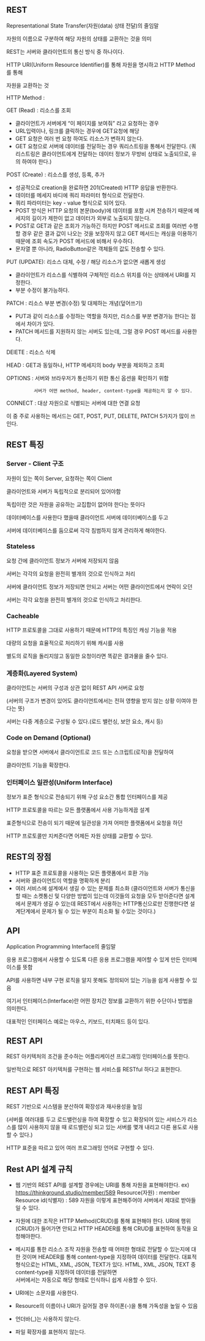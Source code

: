 ## REST

Representational State Transfer(자원(data) 상태 전달)의 줄임말

자원의 이름으로 구분하여 해당 자원의 상태를 교환하는 것을 의미

REST는 서버와 클라이언트의 통신 방식 중 하나이다.

HTTP URI(Uniform Resource Identifier)를 통해 자원을 명시하고 HTTP Method를 통해

자원을 교환하는 것

HTTP Method : 

GET (Read) : 리소스를 조회

- 클라이언트가 서버에게 “이 페이지를 보여줘” 라고 요청하는 경우
- URL입력이나, 링크를 클릭하는 경우에 GET요청에 해당
- GET 요청은 여러 번 요청 하여도 리소스가 변하지 않는다.
- GET 요청으로 서버에 데이터를 전달하는 경우 쿼리스트링을 통해서 전달한다.
(쿼리스트링은 클라이언트에게 전달하는 데이터 정보가 무방비 상태로 노출되므로,
 유의 하여야 한다.)

POST (Create) : 리소스를 생성, 등록, 추가

- 성공적으로 creation을 완료하면 201(Created) HTTP 응답을 반환한다.
- 데이터를 메세지 바디에 쿼리 파라미터 형식으로 전달한다.
- 쿼리 파라미터는 key - value 형식으로 되어 있다.
- POST 방식은 HTTP 요청의 본문(body)에 데이터를 포함 시켜 전송하기 때문에
메세지의 길이가 제한이 없고 데이터가 외부로 노출되지 않는다.
- POST로 GET과 같은 조회가 가능하긴 하지만 POST 메서드로 조회를 여러번 수행할 
경우 같은 결과 값이 나오는 것을 보장하지 않고 GET 메서드는 캐싱을 이용하기 때문에 
조회 속도가 POST 메서드에 비해서 우수하다.
- 문자열 뿐 아니라, RadioButton같은 객체들의 값도 전송할 수 있다.

PUT (UPDATE): 리소스 대체, 수정 / 해당 리소스가 없으면 새롭게 생성

- 클라이언트가 리소스를 식별하여 구체적인 리소스 위치를 아는 상태에서 URI를 지정한다.
- 부분 수정이 불가능하다.

PATCH : 리소스 부분 변경(수정) 및 대체하는 개념(덮어쓰기)

- PUT과 같이 리소스를 수정하는 역할을 하지만, 리소스를 부분 변경가능 한다는 점에서
차이가 있다.
- PATCH 메서드를 지원하지 않는 서버도 있는데, 그럴 경우 POST 메서드를 사용한다.

DElETE : 리소스 삭제

HEAD : GET과 동일하나, HTTP 메세지의 body 부분을 제외하고 조회

OPTIONS : 서버와 브라우저가 통신하기 위한 통신 옵션을 확인하기 위함

              서버가 어떤 method, header, content-type을 제공하는지 알 수 있다.

CONNECT : 대상 자원으로 식별되는 서버에 대한 연결 요청

이 중 주로 사용하는 메서드는 GET, POST, PUT, DELETE, PATCH 5가지가 많이 쓰인다.

## REST 특징

### Server - Client 구조

자원이 있는 쪽이 Server,  요청하는 쪽이 Client

클라이언트와 서버가 독립적으로 분리되어 있어야함

독립이란 것은 자원을 공유하는 교집합이 없어야 한다는 뜻이다

데이터베이스를 사용한다 했을때 클라이언트 서버에 데이터베이스를 두고

서버에 데이터베이스를 둠으로써 각각 침범하지 않게 관리하게 해야한다.

### Stateless

요청 간에 클라이언트 정보가 서버에 저장되지 않음

서버는 각각의 요청을 완전히 별개의 것으로 인식하고 처리

서버에 클라이언트 정보가 저장되면 안되고 서버는 어떤 클라이언트에서 연락이 오던

서버는 각각 요청을 완전히 별개의 것으로 인식하고 처리한다.

### Cacheable

HTTP 프로토콜을 그대로 사용하기 때문에 HTTP의 특징인 캐싱 기능을 적용

대량의 요청을 효율적으로 처리하기 위해 캐시를 사용

별도의 로직을 돌리지않고 동일한 요청이라면 똑같은 결과물을 줄수 있다.

### 계층화(Layered System)

클라이언트는 서버의 구성과 상관 없이 REST API 서버로 요청 

(서버의 구조가 변경이 있어도 클라이언트에서는 전혀 영향을 받지 않는 상황 이여야 한다는 뜻)

서버는 다중 계층으로 구성될 수 있다.(로드 밸런싱, 보안 요소, 캐시 등)

### Code on Demand (Optional)

요청을 받으면 서버에서 클라이언트로 코드 또는 스크립트(로직)을 전달하여 

클라이언트 기능을 확장한다.

### 인터페이스 일관성(Uniform Interface)

정보가 표준 형식으로 전송되기 위해 구성 요소간 통합 인터페이스를 제공

HTTP 프로토콜을 따르는 모든 플랫폼에서 사용 가능하게끔 설계

표준형식으로 전송이 되기 때문에 일관성을 가져 어떠한 플랫폼에서 요청을 하던 

HTTP 프로토콜만 지켜준다면 어제든 자원 상태를 교환할 수 있다.

## REST의 장점

- HTTP 표준 프로토콜을 사용하는 모든 플랫폼에서 호환 가능
- 서버와 클라이언트이 역할을 명확하게 분리
- 여러 서비스에 설계에서 생길 수 있는 문제를 최소화
(클라이언트와 서버가 통신을 할 때는 소켓통신 및  다양한 방법이 있는데 이것들의
요청을 모두 받아준다면 설계에서 문제가 생길 수 있는데 REST에서 사용하는 
HTTP통신으로만 진행한다면 설계단계에서 문제가 될 수 있는 부분이 최소화 될 수있는 것이다.)

## API

Application Programming Interface의 줄임말

응용 프로그램에서 사용할 수 있도록 다른 응용 프로그램을 제어할 수 있게 만든 인터페이스를 뜻함

API를 사용하면 내부 구현 로직을 알지 못해도 정의되어 있는 기능을 쉽게 사용할 수 있음

여기서 인터페이스(Interface)란 어떤 장치간 정보를 교환하기 위한 수단이나 방법을 의미한다.

대표적인 인터페이스 예로는 마우스, 키보드, 터치패드 등이 있다.

## REST API

REST 아키텍처의 조건을 준수하는 어플리케이션 프로그래밍 인터페이스를 뜻한다.

일반적으로 REST 아키텍처를 구현하는 웹 서비스를 RESTful 하다고 표현한다.

## REST API 특징

REST 기반으로 시스템을 분산하여 확장성과 재사용성을 높임

(서버를 여러대를 두고 로드밸런싱을 하여 확장할 수 있고 확장되어 있는 서비스가 리소스를
많이 사용하지 않을 때 로드밸런싱 되고 있는 서버를 몇개 내리고 다른 용도로 사용할 수 있다.)

HTTP 표준을 따르고 있어 여러 프로그래밍 언어로 구현할 수 있다.

## Rest API 설계 규칙

- 웹 기반의 REST API를 설계할 경우에는 URI를 통해 자원을 표현해야한다.
ex) https://thinkground.studio/member/589
Resource(자원) : member
Resource id(식별자) : 589
자원을 이렇게 표현해주어야 서버에서 제대로 받아들일 수 있다.

- 자원에 대한 조작은 HTTP Method(CRUD)를 통해 표현해야 한다.
URI에 행위(CRUD)가 들어가면 안되고 HTTP HEADER를 통해 CRUD를 
표현하여 동작을 요청해야한다.

- 메시지를 통한 리소스 조작
자원을 전송할 때 어떠한 형태로 전달할 수 있는지에 대한 것이며 
HEADER를 통해 content-type을 지정하여 데이터를 전달한다.
대표적 형식으로는 HTML, XML, JSON, TEXT가 있다.
HTML, XML, JSON, TEXT 중 content-type을 지정하여 데이터를 전달하면  
서버에서는 자동으로 해당 형태로 인식하니 쉽게 사용할 수 있다.

- URI에는 소문자를 사용한다.
- Resource의 이름이나 URI가 길어질 경우 하이폰(-)을 통해 가독성을 높일 수 있음
- 언더바(_)는 사용하지 않는다.
- 파일 확장자를 표현하지 않는다.